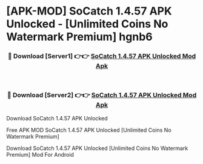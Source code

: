 # [APK-MOD] SoCatch 1.4.57 APK Unlocked - [Unlimited Coins No Watermark Premium] hgnb6



<div align="center">
<h3>🔴 Download [Server1] 👉👉 <a href="https://momento.my/?title=SoCatch_1.4.57_APK_Unlocked">SoCatch 1.4.57 APK Unlocked Mod Apk</a></h3><br>

<h3>🔴 Download [Server2] 👉👉 <a href="https://momento.my/?title=SoCatch_1.4.57_APK_Unlocked">SoCatch 1.4.57 APK Unlocked Mod Apk</a></h3>
</div>



Download SoCatch 1.4.57 APK Unlocked 

Free APK MOD SoCatch 1.4.57 APK Unlocked [Unlimited Coins No Watermark Premium]

Download SoCatch 1.4.57 APK Unlocked [Unlimited Coins No Watermark Premium] Mod For Android
